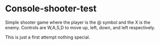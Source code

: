 # Console-shooter-test

﻿Simple shooter game where the player is the @ symbol and the X is the enemy.
Controls are W,A,S,D to move up, left, down, and left respectively.

This is just a first attempt nothing special.